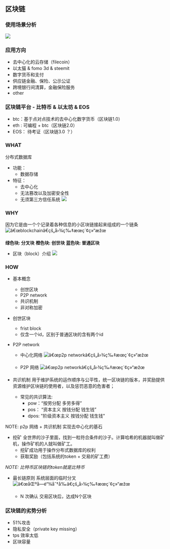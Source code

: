 ## 区块链
### 使用场景分析
![](https://oaa8c7nvd.qnssl.com/bi21_needblockchain.png)
### 应用方向
- 去中心化的云存储（filecoin）
-  以太猫 & fomo 3d & steemit
-  数字货币和支付
-  供应链金融、保险、公示公证
-  跨境银行间清算，金融保险服务
- other

### 区块链平台 -  比特币 & 以太坊 & EOS
- btc：基于点对点技术的去中心化数字货币（区块链1.0）
- eth : 可编程 + btc（区块链2.0）
- EOS： 待考证（区块链3.0 ？）

### WHAT 
分布式数据库
- 功能：
	- 数据存储
- 特征：
	-  去中心化
	- 	无法篡改以及加密安全性
    -   无须第三方信任系统
![](http://www.ruanyifeng.com/blogimg/asset/2017/bg2017122702.png)

###  WHY
因为它是由一个个记录着各种信息的小区块链接起来组成的一个链条
![â€œblockchainâ€çš„å›¾ç‰‡æœç´¢ç»“æžœ](https://encrypted-tbn0.gstatic.com/images?q=tbn:ANd9GcSEWtR_BPlW81rXxwDwL6GTgjRRBZj0GE2j0pAvhvLttZyIV7ZQ)

**绿色块: 分叉块**
**橙色块: 创世块**
**蓝色块: 普通区块**
- 区块（block）介绍
![](http://www.ruanyifeng.com/blogimg/asset/2017/bg2017122704.png)

### HOW
- 基本概念
	- 创世区块
	- P2P network
	- 共识机制
	- 非对称加密

- 创世区块
	- frist block
	- 仅含一个id，区别于普通区块的含有两个id

- P2P network
	- 中心化网络
![â€œp2p networkâ€çš„å›¾ç‰‡æœç´¢ç»“æžœ](https://1.bp.blogspot.com/-gsabUTW6lM8/T0X4RAUfZKI/AAAAAAAAFAs/9HZwJDYw3jU/s640/New+Variant+of+the+Zeusbot+Spyeye+Botnet+uses+p2p+network+model.jpg)

	- P2P 网络
![â€œp2p networkâ€çš„å›¾ç‰‡æœç´¢ç»“æžœ](http://techdifferences.com/wp-content/uploads/2017/01/Peer-to-Peer.jpg)

- 共识机制
用于维护系统的运作顺序与公平性，统一区块链的版本，并奖励提供资源维护区块链的使用者，以及惩罚恶意的危害者；

	- 常见的共识算法:
		- pow：“按劳分配 多劳多得”
		- pos： “资本主义 按钱分配 钱生钱”
		- dpos:  "阶级资本主义 按钱分配 钱生钱"
	
NOTE: p2p 网络 + 共识机制 实现去中心化的基石	

- 挖矿
全世界的沙子里面，找到一粒符合条件的沙子。计算哈希的机器就叫做矿机，操作矿机的人就叫做矿工。
	- 挖矿成功用于操作分布式数据库的权利
	- 获取奖励（包括系统的token + 交易的矿工费）

*NOTE: 比特币区块链的token就是比特币* 

- 最长链原则
	系统层面的临时分叉![â€œåŒºå—é“¾åˆ†å‰â€çš„å›¾ç‰‡æœç´¢ç»“æžœ](https://static.leiphone.com/uploads/new/article/740_740/201711/5a1411175e94b.jpg?imageMogr2/format/jpg/quality/90)

	- N 次确认
		交易区块后，达成N个区块

### 区块链的劣势分析
- 51%攻击
- 隐私安全（private key missing）
- tps 效率太低
- 区块容量
